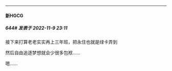 

*****

####  新HGCG  
##### 644#       发表于 2022-11-9 23:11

接下来打算老老实实再上三年班，把永住也就是绿卡弄到

然后自由追逐梦想就会少很多包袱……

嗯……

